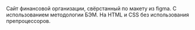 Сайт финансовой организации, свёрстанный по макету из figma. С использованием методологии БЭМ. На HTML и СSS без использования препроцессоров.
